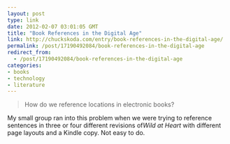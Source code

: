 ```yaml
---
layout: post
type: link
date: 2012-02-07 03:01:05 GMT
title: "Book References in the Digital Age"
link: http://chuckskoda.com/entry/book-references-in-the-digital-age/
permalink: /post/17190492084/book-references-in-the-digital-age
redirect_from: 
  - /post/17190492084/book-references-in-the-digital-age
categories:
- books
- technology
- literature
---
```

<blockquote>How do we reference locations in electronic books?</blockquote>
<p>My small group ran into this problem when we were trying to reference sentences in three or four different revisions of<i>Wild at Heart</i> with different page layouts and a Kindle copy. Not easy to do.</p>